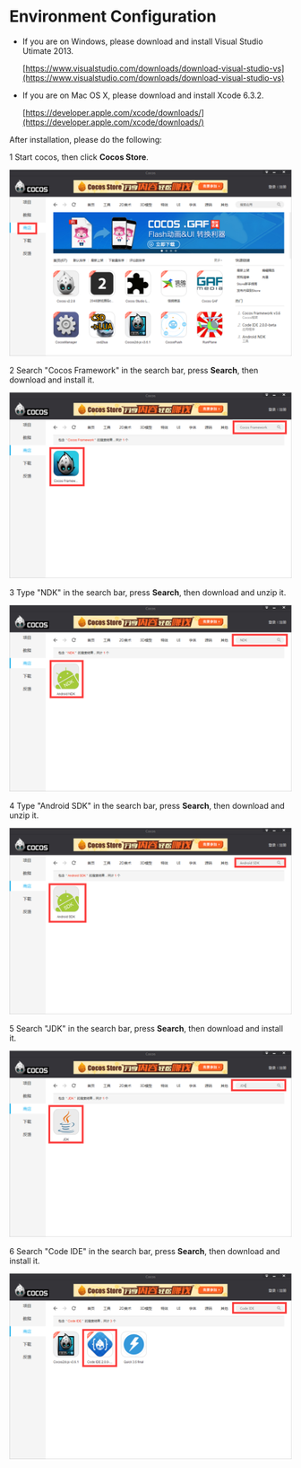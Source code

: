 # Environment Configuration

- If you are on Windows, please download and install Visual Studio Utimate 2013. 

    [https://www.visualstudio.com/downloads/download-visual-studio-vs](https://www.visualstudio.com/downloads/download-visual-studio-vs)

- If you are on Mac OS X, please download and install Xcode 6.3.2.

    [https://developer.apple.com/xcode/downloads/](https://developer.apple.com/xcode/downloads/)

After installation, please do the following:

1 Start cocos, then click **Cocos Store**.

![image](res/image001.png)

2 Search "Cocos Framework" in the search bar, press **Search**, then download and install it.

![image](res/image002.png)

3 Type "NDK" in the search bar, press **Search**, then download and unzip it.

![image](res/image003.png)

4 Type "Android SDK" in the search bar, press **Search**, then download and unzip it.

![image](res/image004.png)

5 Search "JDK" in the search bar, press **Search**, then download and install it.

![image](res/image005.png)

6 Search "Code IDE" in the search bar, press **Search**, then download and install it.

![image](res/image006.png)
